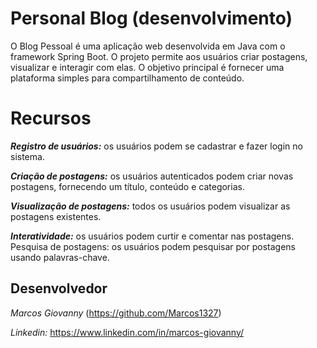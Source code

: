
# Personal Blog (desenvolvimento)

O Blog Pessoal é uma aplicação web desenvolvida em Java com o framework Spring Boot. O projeto permite aos usuários criar postagens, visualizar e interagir com elas. O objetivo principal é fornecer uma plataforma simples para compartilhamento de conteúdo.

# Recursos
***Registro de usuários:*** os usuários podem se cadastrar e fazer login no sistema.

***Criação de postagens:*** os usuários autenticados podem criar novas postagens, fornecendo um título, conteúdo e categorias.

***Visualização de postagens:*** todos os usuários podem visualizar as postagens existentes.

***Interatividade:*** os usuários podem curtir e comentar nas postagens.
Pesquisa de postagens: os usuários podem pesquisar por postagens usando palavras-chave.

## Desenvolvedor
_Marcos Giovanny_ (https://github.com/Marcos1327)

_Linkedin:_ https://www.linkedin.com/in/marcos-giovanny/


